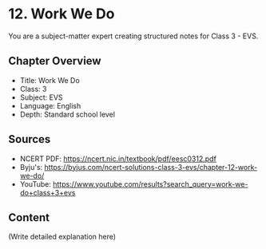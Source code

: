 # 12. Work We Do

You are a subject-matter expert creating structured notes for Class 3 - EVS.

## Chapter Overview
- Title: Work We Do
- Class: 3
- Subject: EVS
- Language: English
- Depth: Standard school level

## Sources
- NCERT PDF: https://ncert.nic.in/textbook/pdf/eesc0312.pdf
- Byju's: https://byjus.com/ncert-solutions-class-3-evs/chapter-12-work-we-do/
- YouTube: https://www.youtube.com/results?search_query=work-we-do+class+3+evs

## Content
(Write detailed explanation here)
